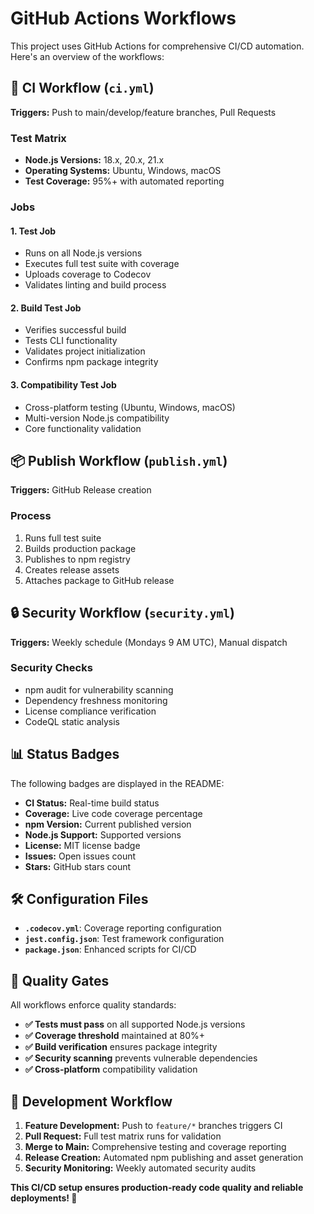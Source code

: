 # GitHub Actions Workflows

This project uses GitHub Actions for comprehensive CI/CD automation. Here's an overview of the workflows:

## 🔄 CI Workflow (`ci.yml`)

**Triggers:** Push to main/develop/feature branches, Pull Requests

### Test Matrix
- **Node.js Versions:** 18.x, 20.x, 21.x
- **Operating Systems:** Ubuntu, Windows, macOS
- **Test Coverage:** 95%+ with automated reporting

### Jobs

#### 1. **Test Job**
- Runs on all Node.js versions
- Executes full test suite with coverage
- Uploads coverage to Codecov
- Validates linting and build process

#### 2. **Build Test Job**
- Verifies successful build
- Tests CLI functionality
- Validates project initialization
- Confirms npm package integrity

#### 3. **Compatibility Test Job**
- Cross-platform testing (Ubuntu, Windows, macOS)  
- Multi-version Node.js compatibility
- Core functionality validation

## 📦 Publish Workflow (`publish.yml`)

**Triggers:** GitHub Release creation

### Process
1. Runs full test suite
2. Builds production package
3. Publishes to npm registry
4. Creates release assets
5. Attaches package to GitHub release

## 🔒 Security Workflow (`security.yml`)

**Triggers:** Weekly schedule (Mondays 9 AM UTC), Manual dispatch

### Security Checks
- npm audit for vulnerability scanning
- Dependency freshness monitoring
- License compliance verification
- CodeQL static analysis

## 📊 Status Badges

The following badges are displayed in the README:

- **CI Status:** Real-time build status
- **Coverage:** Live code coverage percentage
- **npm Version:** Current published version
- **Node.js Support:** Supported versions
- **License:** MIT license badge
- **Issues:** Open issues count
- **Stars:** GitHub stars count

## 🛠️ Configuration Files

- **`.codecov.yml`**: Coverage reporting configuration
- **`jest.config.json`**: Test framework configuration  
- **`package.json`**: Enhanced scripts for CI/CD

## 🎯 Quality Gates

All workflows enforce quality standards:

- **✅ Tests must pass** on all supported Node.js versions
- **✅ Coverage threshold** maintained at 80%+
- **✅ Build verification** ensures package integrity
- **✅ Security scanning** prevents vulnerable dependencies
- **✅ Cross-platform** compatibility validation

## 🚀 Development Workflow

1. **Feature Development:** Push to `feature/*` branches triggers CI
2. **Pull Request:** Full test matrix runs for validation
3. **Merge to Main:** Comprehensive testing and coverage reporting
4. **Release Creation:** Automated npm publishing and asset generation
5. **Security Monitoring:** Weekly automated security audits

**This CI/CD setup ensures production-ready code quality and reliable deployments! 🌟**
